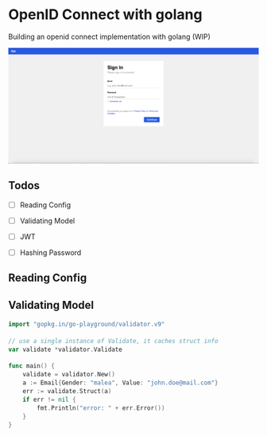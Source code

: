 # OpenID Connect with golang

Building an openid connect implementation with golang (WIP)

![Login Screen](./assets/login.png)


## Todos
- [ ] Reading Config
- [ ] Validating Model
- [ ] JWT
- [ ] Hashing Password


## Reading Config
## Validating Model
```go
import "gopkg.in/go-playground/validator.v9"

// use a single instance of Validate, it caches struct info
var validate *validator.Validate

func main() {
    validate = validator.New()
    a := Email{Gender: "malea", Value: "john.doe@mail.com"}
    err := validate.Struct(a)
    if err != nil {
        fmt.Println("error: " + err.Error())
    }
}
```

